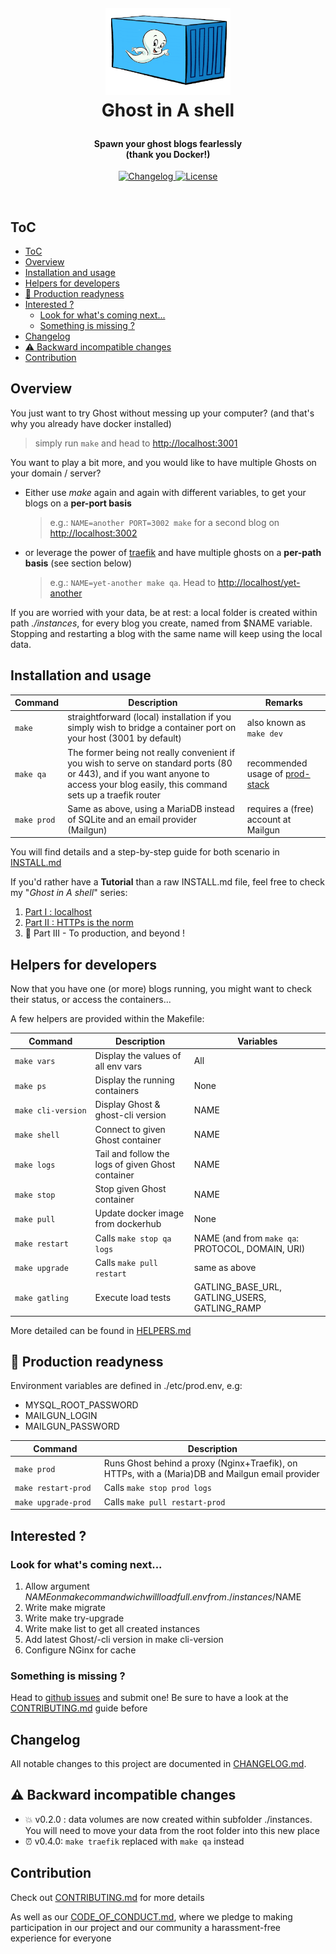 <!-- markdownlint-disable -->
<h1 align="center" style="margin:1em">
  <img src="./docs/static/logo.png"
       alt="Ghost in A Shell"
       width="200">
    <br/> Ghost in A shell
</h1>

<h4 align="center">
  Spawn your ghost blogs fearlessly
  <br /> (thank you Docker!)
</h4>

<p align="center">
  <a href="https://github.com/ebreton/ghost-in-a-shell/blob/master/CHANGELOG.md">
    <img src="https://img.shields.io/github/release/ebreton/ghost-in-a-shell.svg"
         alt="Changelog">
  </a>
  <a href="https://github.com/ebreton/ghost-in-a-shell/blob/master/LICENSE">
    <img src="https://img.shields.io/badge/license-MIT-blue.svg"
         alt="License" />
  </a>
</p>
<br>

ToC
--

<!-- TOC -->

- [ToC](#toc)
- [Overview](#overview)
- [Installation and usage](#installation-and-usage)
- [Helpers for developers](#helpers-for-developers)
- [:construction: Production readyness](#construction--production-readyness)
- [Interested ?](#interested)
    - [Look for what's coming next...](#look-for-whats-coming-next)
    - [Something is missing ?](#something-is-missing)
- [Changelog](#changelog)
- [:warning: Backward incompatible changes](#warning--backward-incompatible-changes)
- [Contribution](#contribution)

<!-- /TOC -->

## Overview

You just want to try Ghost without messing up your computer? (and that's why you already have docker installed)

> simply run `make` and head to <http://localhost:3001>

You want to play a bit more, and you would like to have multiple Ghosts on your domain / server?

* Either use *make* again and again with different variables, to get your blogs on a **per-port basis**
    > e.g.: `NAME=another PORT=3002 make` for a second blog on <http://localhost:3002>
* or leverage the power of [traefik](https://traefik.io) and have multiple ghosts on a **per-path basis** (see section below)
    > e.g.: `NAME=yet-another make qa`. Head to <http://localhost/yet-another>

If you are worried with your data, be at rest: a local folder is created within path _./instances_, for every blog you create, named from $NAME variable. Stopping and restarting a blog with the same name will keep using the local data.

## Installation and usage


Command | Description | Remarks
---------|----------|---------
 `make` | straightforward (local) installation if you simply wish to bridge a container port on your host (3001 by default) | also known as `make dev`
 `make qa` | The former being not really convenient if you wish to serve on standard ports (80 or 443), and if you want anyone to access your blog easily, this command sets up a traefik router | recommended usage of [prod-stack](https://github.com/ebreton/prod-stack)
 <code>make&nbsp;prod</code> | Same as above, using a MariaDB instead of SQLite and an email provider (Mailgun) | requires a (free) account at Mailgun

You will find details and a step-by-step guide for both scenario in [INSTALL.md](./docs/INSTALL.md)

If you'd rather have a **Tutorial** than a raw INSTALL.md file, feel free to check my "_Ghost in A shell_" series:
1. [Part I : localhost](https://dev.to/ebreton/ghost-in-a-shell---part-i--localhost-5he9)
1. [Part II : HTTPs is the norm](https://dev.to/ebreton/ghost-in-a-shell---part-ii---https-is-the-norm-1jj4)
1. :construction: Part III - To production, and beyond ! 

## Helpers for developers

Now that you have one (or more) blogs running, you might want to check their status, or access the containers...

A few helpers are provided within the Makefile:

Command | Description | Variables
---------|----------|---------
 `make vars` | Display the values of all env vars | All
 `make ps` | Display the running containers | None
 `make cli-version` | Display Ghost & ghost-cli version | NAME
 `make shell` | Connect to given Ghost container | NAME
 `make logs` | Tail and follow the logs of given Ghost container | NAME
 `make stop` | Stop given Ghost container | NAME
 `make pull` | Update docker image from dockerhub | None
 `make restart` | Calls `make stop qa logs` | NAME (and from `make qa`: PROTOCOL, DOMAIN, URI)
 `make upgrade` | Calls `make pull restart` | same as above
 <code>make&nbsp;gatling&nbsp;&nbsp;&nbsp;&nbsp;</code> | Execute load tests | GATLING_BASE_URL, GATLING_USERS, GATLING_RAMP


More detailed can be found in [HELPERS.md](./docs/HELPERS.md)

## :construction: Production readyness

Environment variables are defined in ./etc/prod.env, e.g:
- MYSQL_ROOT_PASSWORD
- MAILGUN_LOGIN
- MAILGUN_PASSWORD

Command | Description 
---------|----------
 <code>make&nbsp;prod&nbsp;&nbsp;&nbsp;&nbsp;&nbsp;&nbsp;&nbsp;&nbsp;&nbsp;</code> | Runs Ghost behind a proxy (Nginx+Traefik), on HTTPs, with a (Maria)DB and Mailgun email provider
 `make restart-prod` | Calls `make stop prod logs`
 `make upgrade-prod` | Calls `make pull restart-prod`


## Interested ? 

### Look for what's coming next...

1. Allow argument $NAME on make command wich will load full .env from ./instances/$NAME
1. Write make migrate
1. Write make try-upgrade
1. Write make list to get all created instances
1. Add latest Ghost/-cli version in make cli-version
1. Configure NGinx for cache

### Something is missing ?

Head to [github issues](https://github.com/ebreton/ghost-in-a-shell/issues) and submit one! Be sure to have a look at the [CONTRIBUTING.md](./docs/CONTRIBUTING.md) guide before


## Changelog

All notable changes to this project are documented in [CHANGELOG.md](./CHANGELOG.md).

## :warning: Backward incompatible changes

- :boom: v0.2.0 : data volumes are now created within subfolder ./instances. You will need to move your data from the root folder into this new place
- :alarm_clock: v0.4.0: `make traefik` replaced with `make qa` instead

## Contribution

Check out [CONTRIBUTING.md](./docs/CONTRIBUTING.md) for more details

As well as our [CODE_OF_CONDUCT.md](./docs/CODE_OF_CONDUCT.md), where we pledge to making participation in our project and our community a harassment-free experience for everyone
